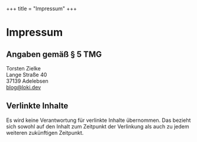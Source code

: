 +++
title = "Impressum"
+++

# Impressum

## Angaben gem&auml;&szlig; &sect; 5 TMG

Torsten Zielke<br>
Lange Stra&szlig;e 40<br>
37139 Adelebsen<br>
<blog@loki.dev>


## Verlinkte Inhalte

Es wird keine Verantwortung für verlinkte Inhalte übernommen. Das
bezieht sich sowohl auf den Inhalt zum Zeitpunkt der Verlinkung
als auch zu jedem weiteren zukünftigen Zeitpunkt.
